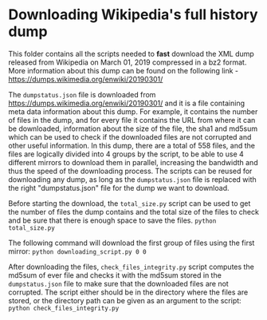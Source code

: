 # Downloading Wikipedia's full history dump

This folder contains all the scripts needed to **fast** download the XML dump released from Wikipedia on March 01, 2019 compressed in a bz2 format.
More information about this dump can be found on the following link - https://dumps.wikimedia.org/enwiki/20190301/

The `dumpstatus.json` file is downloaded from https://dumps.wikimedia.org/enwiki/20190301/ and it is a file containing meta data information about this dump. For example, it contains the number of files in the dump, and for every file it contains the URL from where it can be downloaded, information about the size of the file, the sha1 and md5sum which can be used to check if the downloaded files are not corrupted and other useful information. In this dump, there are a total of 558 files, and the files are logically divided into 4 groups by the script, to be able to use 4 different mirrors to download them in parallel, increasing the bandwidth and thus the speed of the downloading process. The scripts can be reused for downloading any dump, as long as the `dumpstatus.json` file is replaced with the right "dumpstatus.json" file for the dump we want to download.

Before starting the download, the `total_size.py` script can be used to get the number of files the dump contains and the total size of the files to check and be sure that there is enough space to save the files.
`python total_size.py`

The following command will download the first group of files using the first mirror:
`python downloading_script.py 0 0`

After downloading the files, `check_files_integrity.py` script computes the md5sum of ever file and checks it with the md5sum stored in the `dumpstatus.json` file to make sure that the downloaded files are not corrupted. The script either should be in the directory where the files are stored, or the directory path can be given as an argument to the script:
`python check_files_integrity.py`
